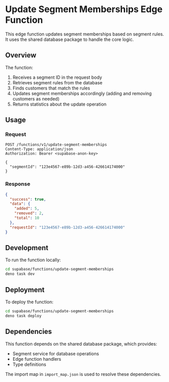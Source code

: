 # Update Segment Memberships Edge Function

This edge function updates segment memberships based on segment rules. It uses the shared database package to handle the core logic.

## Overview

The function:
1. Receives a segment ID in the request body
2. Retrieves segment rules from the database
3. Finds customers that match the rules
4. Updates segment memberships accordingly (adding and removing customers as needed)
5. Returns statistics about the update operation

## Usage

### Request

```http
POST /functions/v1/update-segment-memberships
Content-Type: application/json
Authorization: Bearer <supabase-anon-key>

{
  "segmentId": "123e4567-e89b-12d3-a456-426614174000"
}
```

### Response

```json
{
  "success": true,
  "data": {
    "added": 5,
    "removed": 2,
    "total": 10
  },
  "requestId": "123e4567-e89b-12d3-a456-426614174000"
}
```

## Development

To run the function locally:

```bash
cd supabase/functions/update-segment-memberships
deno task dev
```

## Deployment

To deploy the function:

```bash
cd supabase/functions/update-segment-memberships
deno task deploy
```

## Dependencies

This function depends on the shared database package, which provides:
- Segment service for database operations
- Edge function handlers
- Type definitions

The import map in `import_map.json` is used to resolve these dependencies. 